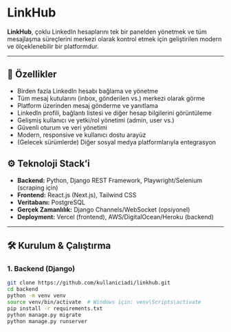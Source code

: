 # LinkHub

**LinkHub**, çoklu LinkedIn hesaplarını tek bir panelden yönetmek ve tüm mesajlaşma süreçlerini merkezi olarak kontrol etmek için geliştirilen modern ve ölçeklenebilir bir platformdur.

---

## 🚀 Özellikler

- Birden fazla LinkedIn hesabı bağlama ve yönetme
- Tüm mesaj kutularını (inbox, gönderilen vs.) merkezi olarak görme
- Platform üzerinden mesaj gönderme ve yanıtlama
- LinkedIn profili, bağlantı listesi ve diğer hesap bilgilerini görüntüleme
- Gelişmiş kullanıcı ve yetki/rol yönetimi (admin, user vs.)
- Güvenli oturum ve veri yönetimi
- Modern, responsive ve kullanıcı dostu arayüz
- (Gelecek sürümlerde) Diğer sosyal medya platformlarıyla entegrasyon

## ⚙️ Teknoloji Stack’i

- **Backend:** Python, Django REST Framework, Playwright/Selenium (scraping için)
- **Frontend:** React.js (Next.js), Tailwind CSS
- **Veritabanı:** PostgreSQL
- **Gerçek Zamanlılık:** Django Channels/WebSocket (opsiyonel)
- **Deployment:** Vercel (frontend), AWS/DigitalOcean/Heroku (backend)

---

## 🛠️ Kurulum & Çalıştırma

### 1. Backend (Django)

```bash
git clone https://github.com/kullaniciadi/linkhub.git
cd backend
python -m venv venv
source venv/bin/activate  # Windows için: venv\Scripts\activate
pip install -r requirements.txt
python manage.py migrate
python manage.py runserver

